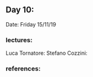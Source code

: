## Day 10: 

Date: Friday 15/11/19

### lectures:
  Luca Tornatore:
  Stefano Cozzini:

### references:
 
